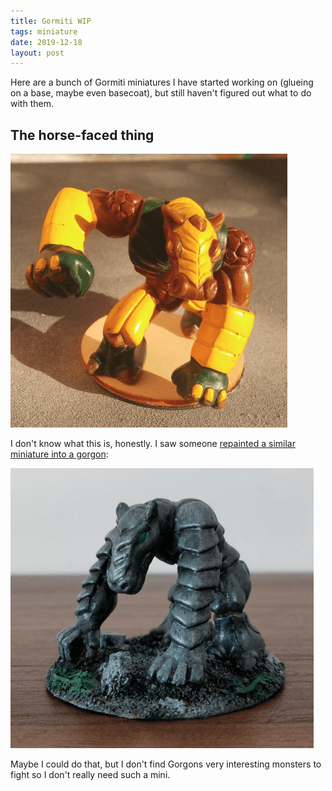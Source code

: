 ```yaml
---
title: Gormiti WIP
tags: miniature
date: 2019-12-18
layout: post
---
```


Here are a bunch of Gormiti miniatures I have started working on (glueing on a base, maybe even basecoat), but still haven't figured out what to do with them.

## The horse-faced thing

![image-20200722115246788](image-20200722115246788.png)

I don't know what this is, honestly. I saw someone [repainted a similar miniature into a gorgon](https://forum.reapermini.com/index.php?/topic/87673-some-more-gormiti-repaints/):

![image-20200722115743534](image-20200722115743534.png)

Maybe I could do that, but I don't find Gorgons very interesting monsters to fight so I don't really need such a mini.